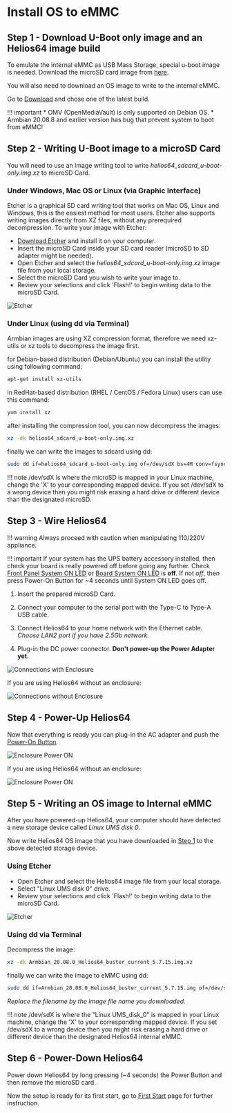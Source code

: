# Install OS to eMMC

## **Step 1** - Download U-Boot only image and an Helios64 image build

To emulate the internal eMMC as USB Mass Storage, special u-boot image is needed.
Download the microSD card image from [here](/helios64/files/u-boot/helios64_sdcard_u-boot-only.img.xz).

You will also need to download an OS image to write to the internal eMMC.

Go to [Download](/download/#helios64) and chose one of the latest build.

!!! important
    * OMV (OpenMediaVault) is only supported on Debian OS.
    * Armbian 20.08.8 and earlier version has bug that prevent system to boot from eMMC!

##  **Step 2** - Writing U-Boot image to a microSD Card

You will need to use an image writing tool to write *helios64_sdcard_u-boot-only.img.xz* to microSD Card.

### Under Windows, Mac OS or Linux (via Graphic Interface)

Etcher is a graphical SD card writing tool that works on Mac OS, Linux and Windows, this is the easiest method for most users. Etcher also supports writing images directly from XZ files, without any prerequired decompression. To write your image with Etcher:

- [Download Etcher](https://www.balena.io/etcher/) and install it on your computer.
- Insert the microSD Card inside your SD card reader (microSD to SD adapter might be needed).
- Open Etcher and select the *helios64_sdcard_u-boot-only.img.xz* image file from your local storage.
- Select the microSD Card you wish to write your image to.
- Review your selections and click 'Flash!' to begin writing data to the microSD Card.

![Etcher](/helios64/install/img/etcher_flash.png)

### Under Linux (using dd via Terminal)

Armbian images are using XZ compression format, therefore we need xz-utils or xz tools to decompress the image first.

for Debian-based distribution (Debian/Ubuntu) you can install the utility using following command:
```bash
apt-get install xz-utils
```

in RedHat-based distribution (RHEL / CentOS / Fedora Linux) users can use this command:
```bash
yum install xz
```

after installing the compression tool, you can now decompress the images:
```bash
xz -dk helios64_sdcard_u-boot-only.img.xz
```

finally we can write the images to sdcard using dd:

```bash
sudo dd if=helios64_sdcard_u-boot-only.img of=/dev/sdX bs=4M conv=fsync status=progress
```

!!! note
    /dev/sdX is where the microSD is mapped in your Linux machine, change the 'X' to your corresponding mapped device. If you set /dev/sdX to a wrong device then you might risk erasing a hard drive or different device than the designated microSD.

##  **Step 3** - Wire Helios64

!!! warning
    Always proceed with caution when manipulating 110/220V appliance.

!!! important
    If your system has the UPS battery accessory installed, then check your board is really powered off before going any further. Check [Front Panel System ON LED](/helios64/front-panel/#helios64-enclosure) or [Board System ON LED](/helios64/led/) is **off**. If not *off*, then press Power-On Button for ~4 seconds until System ON LED goes off.

1. Insert the prepared microSD Card.

2. Connect your computer to the serial port with the Type-C to Type-A USB cable.

3. Connect Helios64 to your home network with the Ethernet cable.<br>*Choose LAN2 port if you have 2.5Gb network.*

4. Plug-in the DC power connector. **Don't power-up the Power Adapter yet.**

![Connections with Enclosure](/helios64/install/img/connections_A.png)

If you are using Helios64 without an enclosure:

![Connections without Enclosure](/helios64/install/img/connections_B.png)

## **Step 4** - Power-Up Helios64

Now that everything is ready you can plug-in the AC adapter and push the [Power-On Button](/helios64/button/).

![Enclosure Power ON](/helios64/install/img/power-on_A.png)

If you are using Helios64 without an enclosure:

![Enclosure Power ON](/helios64/install/img/power-on_B.png)

##  **Step 5** - Writing an OS image to Internal eMMC

After you have powered-up Helios64, your computer should have detected a new storage device called _Linux UMS disk 0_.

Now write Helios64 OS image that you have downloaded in [Step 1](#step-1-download-u-boot-only-image-and-an-helios64-image-build) to the above detected storage device.

### Using Etcher

- Open Etcher and select the Helios64 image file from your local storage.
- Select "Linux UMS disk 0" drive.
- Review your selections and click 'Flash!' to begin writing data to the microSD Card.

![Etcher](/helios64/install/img/etcher_uboot_ums.png)

### Using dd via Terminal

Decompress the image:
```bash
xz -dk Armbian_20.08.0_Helios64_buster_current_5.7.15.img.xz
```

finally we can write the image to eMMC using dd:

```bash
sudo dd if=Armbian_20.08.0_Helios64_buster_current_5.7.15.img of=/dev/sdX bs=4M conv=fsync status=progress
```

*Replace the filename by the image file name you downloaded.*

!!! note
    /dev/sdX is where the "Linux UMS_disk_0" is mapped in your Linux machine, change the 'X' to your corresponding mapped device. If you set /dev/sdX to a wrong device then you might risk erasing a hard drive or different device than the designated Helios64 internal eMMC.

## **Step 6** - Power-Down Helios64

Power down Helios64 by long pressing (~4 seconds) the Power Button and then remove the microSD card.

Now the setup is ready for its first start, go to [First Start](/helios64/install/first-start/) page for further instruction.
